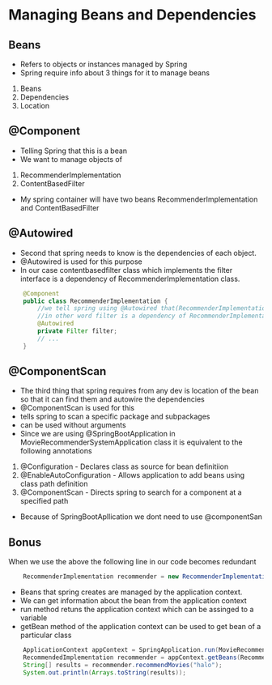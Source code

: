 # Managing Beans and Dependencies
## Beans
- Refers to objects or instances managed by Spring
- Spring require info about 3 things for it to manage beans
1. Beans
2. Dependencies
3. Location
## @Component
- Telling Spring that this is a bean
- We want to manage objects of
1. RecommenderImplementation
2. ContentBasedFilter
- My spring container will have two beans RecommenderImplementation and ContentBasedFilter
## @Autowired
- Second that spring needs to know is the dependencies of each object.
- @Autowired is used for this purpose
- In our case contentbasedfilter class which implements the filter interface is a dependency of RecommenderImplementation class.
```java
    @Component
    public class RecommenderImplementation {
        //we tell spring using @Autowired that(RecommenderImplementation) we need/s an object of type Filter
        //in other word filter is a dependency of RecommenderImplementation
        @Autowired
        private Filter filter;
        // ...
    }
```
## @ComponentScan
- The third thing that spring requires from any dev is location of the bean so that it can find them and autowire the dependencies
- @ComponentScan is used for this
- tells spring to scan a specific package and subpackages
- can be used without arguments
- Since we are using @SpringBootApplication in  MovieRecommenderSystemApplication class it is equivalent to the following annotations
1. @Configuration - Declares class as source for bean definitiion
2. @EnableAutoConfiguration - Allows application to add beans using class path definition
3. @ComponentScan - Directs spring to search for a component at a specified path
- Because of SpringBootApllication we dont need to use @componentSan

## Bonus
When we use the above the following line in our code becomes redundant
```java
    RecommenderImplementation recommender = new RecommenderImplementation(new ContentBasedFilte());
```
- Beans that spring creates are managed by the application context.
- We can get information about the bean from the application context
- run method retuns the application context which can be assinged to a variable
- getBean method of the application context can be used to get bean of a particular class
```java
    ApplicationContext appContext = SpringApplication.run(MovieRecommenderSystemApplication.class, args);
    RecommendedImplementation recommender = appContext.getBeans(RecommenderImplementation.class);
    String[] results = recommender.recommendMovies("halo");
    System.out.println(Arrays.toString(results));
```